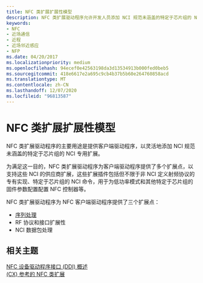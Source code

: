 ```yaml
---
title: NFC 类扩展扩展性模型
description: NFC 类扩展驱动程序允许开发人员添加 NCI 规范未涵盖的特定于芯片组的 NCI 专用扩展。
keywords:
- NFC
- 近场通信
- 近程
- 近场邻近感应
- NFP
ms.date: 04/20/2017
ms.localizationpriority: medium
ms.openlocfilehash: 94ecef0e42563198da3d13534913b000fed0beb5
ms.sourcegitcommit: 418e6617e2a695c9cb4b37b5b60e264760858acd
ms.translationtype: MT
ms.contentlocale: zh-CN
ms.lasthandoff: 12/07/2020
ms.locfileid: "96813587"
---
```

# <a name="nfc-class-extension-extensibility-model"></a>NFC 类扩展扩展性模型

NFC 类扩展驱动程序的主要用途是提供客户端驱动程序，以灵活地添加 NCI 规范未涵盖的特定于芯片组的 NCI 专用扩展。

为满足这一目的，NFC 类扩展驱动程序为客户端驱动程序提供了多个扩展点，以支持这些 NCI 的供应商扩展，这些扩展插件包括但不限于非 NCI 定义射频协议的专有实现、特定于芯片组的 NCI 命令，用于为低功率模式和其他特定于芯片组的固件参数配置配置 NFC 控制器等。

NFC 类扩展驱动程序为 NFC 客户端驱动程序提供了三个扩展点：

- [序列处理](sequence-handling.md)
- RF 协议和接口扩展性
- NCI 数据包处理

## <a name="related-topics"></a>相关主题

[NFC 设备驱动程序接口 (DDI) 概述](/windows-hardware/drivers/ddi/_nfpdrivers)  
[ (CX) 参考的 NFC 类扩展](/windows-hardware/drivers/ddi/nfccx)

